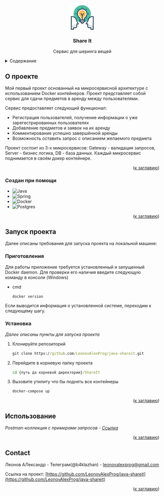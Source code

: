 <!-- Improved compatibility of back to top link: See: https://github.com/othneildrew/Best-README-Template/pull/73 -->
<a name="readme-top"></a>
<!--
*** Thanks for checking out the Best-README-Template. If you have a suggestion
*** that would make this better, please fork the repo and create a pull request
*** or simply open an issue with the tag "enhancement".
*** Don't forget to give the project a star!
*** Thanks again! Now go create something AMAZING! :D
-->



<!-- PROJECT SHIELDS -->
<!--
*** I'm using markdown "reference style" links for readability.
*** Reference links are enclosed in brackets [ ] instead of parentheses ( ).
*** See the bottom of this document for the declaration of the reference variables
*** for contributors-url, forks-url, etc. This is an optional, concise syntax you may use.
*** https://www.markdownguide.org/basic-syntax/#reference-style-links
-->
<!-- PROJECT LOGO -->
<br />
<div align="center">
  <a href="https://github.com/othneildrew/Best-README-Template">
    <img src="ShareItIcon.png" alt="Logo" width="80" height="80">
  </a>

  <h3 align="center">Share It</h3>

  <p align="center">
    Сервис для шеринга вещей
  </p>
</div>



<!-- TABLE OF CONTENTS -->
<details>
  <summary>Содержание</summary>
  <ol>
    <li>
      <a href="#о-проекте">О проекте</a>
      <ul>
        <li><a href="#создан-при-помощи">Создан при помощи</a></li>
      </ul>
    </li>
    <li>
      <a href="#запуск-проекта">Запуск проекта</a>
      <ul>
        <li><a href="#приготовления">Приготовления</a></li>
        <li><a href="#установка">Установка</a></li>
      </ul>
    </li>
    <li><a href="#использование">Использование</a></li>
  </ol>
</details>



<!-- ABOUT THE PROJECT -->
## О проекте

Мой первый проект основанный на микросервисной архитектуре с использованием Docker контейнеров. Проект представляет собой сервис для сдачи предметов в аренду между пользователями. 

Сервис предоставляет следующий функционал:
* Регистрация пользователей, получение информации о уже зарегестрированных пользователях
* Добавление предметов и заявок на их аренду
* Комментирование успешно завершённой аренды
* Возможность оставить запрос с описанием желаемого предмета

Проект состоит из 3-х микросервисов: Gateway - валидация запросов, Server - бизнес логика, DB - база данных. Каждый микросервис поднимается в своём докер контейнере.

<p align="right">(<a href="#readme-top">к заглавию</a>)</p>



### Создан при помощи

* ![Java](https://img.shields.io/badge/java-%23ED8B00.svg?style=for-the-badge&logo=openjdk&logoColor=white)
* ![Spring](https://img.shields.io/badge/spring-%236DB33F.svg?style=for-the-badge&logo=spring&logoColor=white)
* ![Docker](https://img.shields.io/badge/docker-%230db7ed.svg?style=for-the-badge&logo=docker&logoColor=white)
* ![Postgres](https://img.shields.io/badge/postgres-%23316192.svg?style=for-the-badge&logo=postgresql&logoColor=white)

<p align="right">(<a href="#readme-top">к заглавию</a>)</p>



<!-- GETTING STARTED -->
## Запуск проекта

Далее описаны требования для запуска проекта на локальной машине:

### Приготовления

Для работы приложение требуется установленный и запущенный Docker daemon. Для проверки его наличия введите следующую команду в консоли (Windows)
* cmd
  ```sh
  docker version
  ```
Если выводится информация о установленной системе, переходим к следующему шагу.

### Установка

_Далее описаны пункты для запуска проекта_

1. Клонируйте репозиторий
   ```cmd
   git clone https://github.com/LeonovAlexProg/java-shareit.git
   ```
2. Перейдите в корневую папку проекта
   ```cmd
   cd {путь да корневой директории}/ShareIt
   ```
4. Вызовите утилиту что бы поднять все контейнеры
   ```cmd
   docker-compose up
   ```

<p align="right">(<a href="#readme-top">к заглавию</a>)</p>



<!-- USAGE EXAMPLES -->
## Использование

_Postman-коллекция с примерами запросов - [Ссылка](https://github.com/yandex-praktikum/java-shareit/blob/add-docker/postman/sprint.json)_

<p align="right">(<a href="#readme-top">к заглавию</a>)</p>

<!-- CONTACT -->
## Contact

Леонов АЛександр - Телеграм(@b4klazhan) - leonovalexprog@gmail.com

Ссылка на проект: [https://github.com/LeonovAlexProg/java-shareit](https://github.com/LeonovAlexProg/java-shareit)

<p align="right">(<a href="#readme-top">к заглавию</a>)</p>
